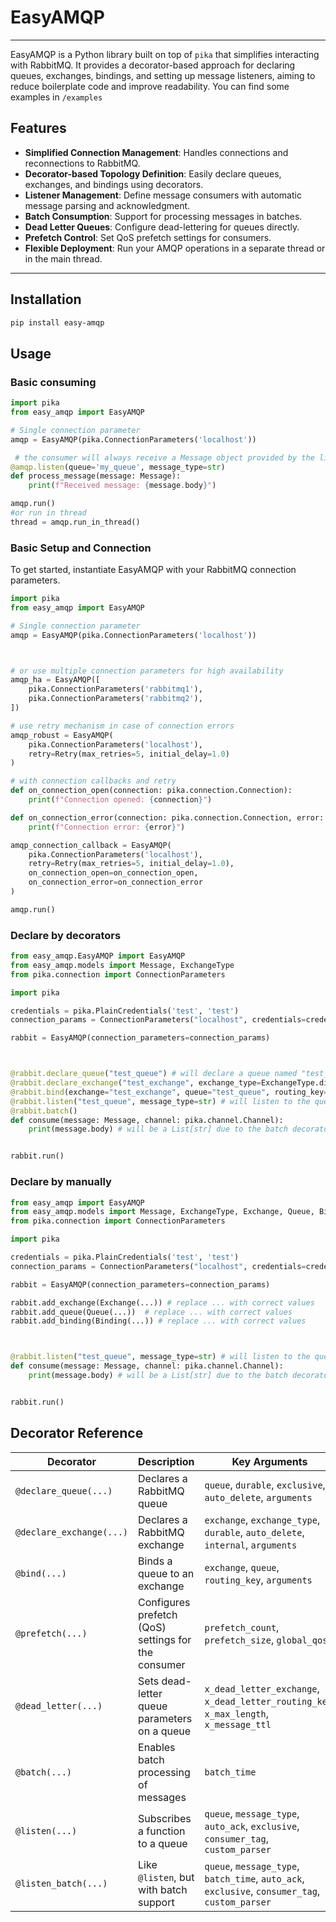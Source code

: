# EasyAMQP

---

EasyAMQP is a Python library built on top of `pika` that simplifies interacting with RabbitMQ. It provides a decorator-based approach for declaring queues, exchanges, bindings, and setting up message listeners, aiming to reduce boilerplate code and improve readability. You can find some examples in 
`/examples`

## Features

* **Simplified Connection Management**: Handles connections and reconnections to RabbitMQ.
* **Decorator-based Topology Definition**: Easily declare queues, exchanges, and bindings using decorators.
* **Listener Management**: Define message consumers with automatic message parsing and acknowledgment.
* **Batch Consumption**: Support for processing messages in batches.
* **Dead Letter Queues**: Configure dead-lettering for queues directly.
* **Prefetch Control**: Set QoS prefetch settings for consumers.
* **Flexible Deployment**: Run your AMQP operations in a separate thread or in the main thread.

---

## Installation

```bash
pip install easy-amqp
```

## Usage

### Basic consuming

```python
import pika
from easy_amqp import EasyAMQP

# Single connection parameter
amqp = EasyAMQP(pika.ConnectionParameters('localhost'))

 # the consumer will always receive a Message object provided by the library. The message object has the property body which will be the object given in message_type. you can add a custom parser by setting the  parameter custom_parser
@amqp.listen(queue='my_queue', message_type=str)
def process_message(message: Message):
    print(f"Received message: {message.body}")

amqp.run()
#or run in thread
thread = amqp.run_in_thread()

```

### Basic Setup and Connection

To get started, instantiate EasyAMQP with your RabbitMQ connection parameters.

```python
import pika
from easy_amqp import EasyAMQP

# Single connection parameter
amqp = EasyAMQP(pika.ConnectionParameters('localhost'))



# or use multiple connection parameters for high availability
amqp_ha = EasyAMQP([
    pika.ConnectionParameters('rabbitmq1'),
    pika.ConnectionParameters('rabbitmq2'),
])

# use retry mechanism in case of connection errors
amqp_robust = EasyAMQP(
    pika.ConnectionParameters('localhost'),
    retry=Retry(max_retries=5, initial_delay=1.0)
)

# with connection callbacks and retry
def on_connection_open(connection: pika.connection.Connection):
    print(f"Connection opened: {connection}")

def on_connection_error(connection: pika.connection.Connection, error: Union[str, Exception]):
    print(f"Connection error: {error}")

amqp_connection_callback = EasyAMQP(
    pika.ConnectionParameters('localhost'),
    retry=Retry(max_retries=5, initial_delay=1.0),
    on_connection_open=on_connection_open,
    on_connection_error=on_connection_error
)

amqp.run()
```

### Declare by decorators

```python
from easy_amqp.EasyAMQP import EasyAMQP
from easy_amqp.models import Message, ExchangeType
from pika.connection import ConnectionParameters

import pika

credentials = pika.PlainCredentials('test', 'test')
connection_params = ConnectionParameters("localhost", credentials=credentials)

rabbit = EasyAMQP(connection_parameters=connection_params)



@rabbit.declare_queue("test_queue") # will declare a queue named "test_queue"
@rabbit.declare_exchange("test_exchange", exchange_type=ExchangeType.direct) # will declare an exchange named "test_exchange" of type direct
@rabbit.bind(exchange="test_exchange", queue="test_queue", routing_key="test_routing_key") # exchange will send messages to the queue with the routing key "test_routing_key"
@rabbit.listen("test_queue", message_type=str) # will listen to the queue "test_queue" and consume messages as strings
@rabbit.batch()
def consume(message: Message, channel: pika.channel.Channel):
    print(message.body) # will be a List[str] due to the batch decorator


rabbit.run()

```


### Declare by manually

```python
from easy_amqp import EasyAMQP
from easy_amqp.models import Message, ExchangeType, Exchange, Queue, Binding
from pika.connection import ConnectionParameters

import pika

credentials = pika.PlainCredentials('test', 'test')
connection_params = ConnectionParameters("localhost", credentials=credentials)

rabbit = EasyAMQP(connection_parameters=connection_params)

rabbit.add_exchange(Exchange(...)) # replace ... with correct values
rabbit.add_queue(Queue(...))  # replace ... with correct values
rabbit.add_binding(Binding(...)) # replace ... with correct values



@rabbit.listen("test_queue", message_type=str) # will listen to the queue "test_queue" and consume messages as strings
def consume(message: Message, channel: pika.channel.Channel):
    print(message.body) # will be a List[str] due to the batch decorator


rabbit.run()

```



## Decorator Reference

| Decorator               | Description                                         | Key Arguments                                                                                   |
|-------------------------|-----------------------------------------------------|--------------------------------------------------------------------------------------------------|
| `@declare_queue(...)`   | Declares a RabbitMQ queue                           | `queue`, `durable`, `exclusive`, `auto_delete`, `arguments`                                     |
| `@declare_exchange(...)`| Declares a RabbitMQ exchange                        | `exchange`, `exchange_type`, `durable`, `auto_delete`, `internal`, `arguments`                  |
| `@bind(...)`            | Binds a queue to an exchange                        | `exchange`, `queue`, `routing_key`, `arguments`                                                  |
| `@prefetch(...)`        | Configures prefetch (QoS) settings for the consumer | `prefetch_count`, `prefetch_size`, `global_qos`                                                  |
| `@dead_letter(...)`     | Sets dead-letter queue parameters on a queue        | `x_dead_letter_exchange`, `x_dead_letter_routing_key`, `x_max_length`, `x_message_ttl`          |
| `@batch(...)`           | Enables batch processing of messages                | `batch_time`                                                                                     |
| `@listen(...)`          | Subscribes a function to a queue                    | `queue`, `message_type`, `auto_ack`, `exclusive`, `consumer_tag`, `custom_parser`               |
| `@listen_batch(...)`    | Like `@listen`, but with batch support              | `queue`, `message_type`, `batch_time`, `auto_ack`, `exclusive`, `consumer_tag`, `custom_parser` |
